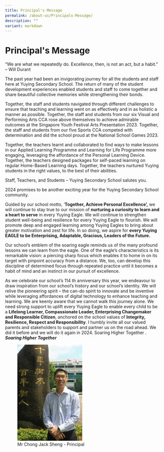 ```yaml
---
title: Principal's Message
permalink: /about-us/Principals-Message/
description: ""
variant: markdown
---
```

Principal's Message
===================
“We are what we repeatedly do. Excellence, then, is not an act, but a
habit.” – Will Durant

The past year had been an invigorating journey for all the students and
staff here at Yuying Secondary School. The return of many of the student development experiences enabled students and staff to come together and share beautiful collective memories while strengthening their bonds.

Together, the staff and students navigated through different challenges to ensure that teaching and learning went on as effectively and in as holistic a manner as possible. Together, the staff and students from our six Visual and Performing Arts CCA rose above themselves to achieve admirable outcomes at the Singapore Youth Festival Arts Presentation 2023. Together, the staff and students from our five Sports CCA competed with determination and did the school proud at the National School Games 2023.

Together, the teachers learnt and collaborated to find ways to make lessons in our Applied Learning Programme and Learning for Life Programme more engaging, leveraging the affordance of the Personal
Learning Device. Together, the teachers designed packages for self-paced learning on regular Home-Based Learning days. Together, the teachers nurtured Yuying students in the right values, to the best of
their abilities.

Staff, Teachers, and Students – Yuying Secondary School salutes you.

2024 promises to be another exciting year for the Yuying Secondary School community.

Guided by our school motto, ‘**Together, Achieve Personal Excellence’,** we will continue to stay true to our mission of **nurturing a curiosity to learn and a heart to serve** in every Yuying Eagle. We will continue to strengthen student well-being and resilience for every Yuying Eagle to flourish. We will promote deep and engaged learning among Yuying Eagles to bring about greater motivation and zest for life. In so doing, we aspire for **every Yuying EAGLE to be Enterprising, Adaptable, Gracious, Leaders of the Future.**

Our school’s emblem of the soaring eagle reminds us of the many profound lessons we can learn from the eagle. One of the eagle’s characteristics is its remarkable vision: a piercing sharp focus which enables it to home in on its target with pinpoint accuracy from a distance. We, too, can develop this discipline of determined focus through repeated practice until it becomes a habit of mind and an instinct in our pursuit of excellence.

As we celebrate our school’s 114 th anniversary this year, we endeavour to draw inspiration from our school’s history and our school’s identity. We will relive the pioneering spirit – the can-do spirit to innovate and be inventive while leveraging affordances of digital technology to enhance teaching and learning. We are keenly aware that we cannot walk this journey alone. We need strong support to uplift every Yuying Eagle to enable every child to be a **Lifelong Learner, Compassionate Leader, Enterprising Changemaker and Responsible Citizen**, anchored on the school values of **Integrity, Resilience, Respect and Responsibility**. I humbly invite all our valued parents and stakeholders to support and partner us on the road ahead. We did it before and we will do it again in 2024.
Soaring Higher Together
.
***Soaring Higher Together***
<figure><img src="/images/Mr%20Chong%20JS.jpg" style="width:50%"><figcaption> Mr Chong Jack Sheng - 
Principal</figcaption></figure>